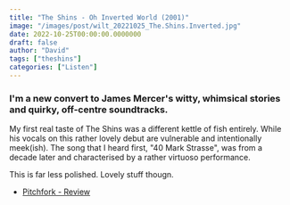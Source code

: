 ```yaml
---
title: "The Shins - Oh Inverted World (2001)"
image: "/images/post/wilt_20221025_The.Shins.Inverted.jpg"
date: 2022-10-25T00:00:00.0000000
draft: false
author: "David"
tags: ["theshins"]
categories: ["Listen"]
---
```

### I'm a new convert to James Mercer's witty, whimsical stories and quirky, off-centre soundtracks.

 My first real taste of The Shins was a different kettle of fish entirely. While his vocals on this rather lovely debut are vulnerable and intentionally meek(ish). The song that I heard first, "40 Mark Strasse", was from a decade later and characterised by a rather virtuoso performance. 

 This is far less polished. Lovely stuff thougn.

-  [Pitchfork - Review](https://pitchfork.com/reviews/albums/7113-oh-inverted-world/)